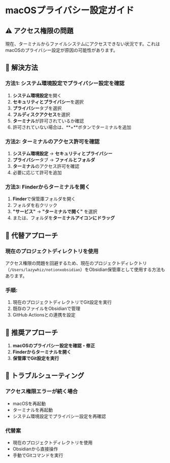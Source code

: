 # macOSプライバシー設定ガイド

## ⚠️ アクセス権限の問題

現在、ターミナルからファイルシステムにアクセスできない状況です。これはmacOSのプライバシー設定が原因の可能性があります。

## 🔧 解決方法

### 方法1: システム環境設定でプライバシー設定を確認

1. **システム環境設定**を開く
2. **セキュリティとプライバシー**を選択
3. **プライバシー**タブを選択
4. **フルディスクアクセス**を選択
5. **ターミナル**が許可されているか確認
6. 許可されていない場合は、**+**ボタンでターミナルを追加

### 方法2: ターミナルのアクセス許可を確認

1. **システム環境設定** → **セキュリティとプライバシー**
2. **プライバシー**タブ → **ファイルとフォルダ**
3. **ターミナル**のアクセス許可を確認
4. 必要に応じて許可を追加

### 方法3: Finderからターミナルを開く

1. **Finder**で保管庫フォルダを開く
2. フォルダを右クリック
3. **"サービス"** → **"ターミナルで開く"** を選択
4. または、フォルダを**ターミナルアイコンにドラッグ**

## 🔧 代替アプローチ

### 現在のプロジェクトディレクトリを使用

アクセス権限の問題を回避するため、現在のプロジェクトディレクトリ（`/Users/lazywhiz/notionxobsidian`）をObsidian保管庫として使用する方法もあります。

### 手順:
1. 現在のプロジェクトディレクトリでGit設定を実行
2. 既存のファイルをObsidianで管理
3. GitHub Actionsとの連携を設定

## 🎯 推奨アプローチ

1. **macOSのプライバシー設定を確認・修正**
2. **Finderからターミナルを開く**
3. **保管庫でGit設定を実行**

## 🔧 トラブルシューティング

### アクセス権限エラーが続く場合
- macOSを再起動
- ターミナルを再起動
- システム環境設定でプライバシー設定を再確認

### 代替案
- 現在のプロジェクトディレクトリを使用
- Obsidianから直接操作
- 手動でGitコマンドを実行
